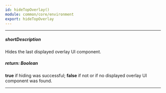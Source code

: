 ```yaml
---
id: hideTopOverlay()
module: common/core/environment
export: hideTopOverlay
---
```

---
##### shortDescription
Hides the last displayed overlay UI component.

##### return: Boolean
**true** if hiding was successful; **false** if not or if no displayed overlay UI component was found.

---
